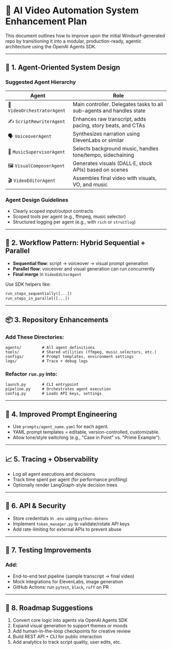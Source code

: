 # 🧠 AI Video Automation System Enhancement Plan

This document outlines how to improve upon the initial Windsurf-generated repo by transitioning it into a modular, production-ready, agentic architecture using the OpenAI Agents SDK.

---

## 🔧 1. Agent-Oriented System Design

### Suggested Agent Hierarchy

| Agent                  | Role                                                                 |
|------------------------|----------------------------------------------------------------------|
| 🧠 `VideoOrchestratorAgent` | Main controller. Delegates tasks to all sub-agents and handles state |
| ✍️ `ScriptRewriterAgent`     | Enhances raw transcript, adds pacing, story beats, and CTAs         |
| 🗣️ `VoiceoverAgent`          | Synthesizes narration using ElevenLabs or similar                  |
| 🎵 `MusicSupervisorAgent`    | Selects background music, handles tone/tempo, sidechaining         |
| 🖼️ `VisualComposerAgent`     | Generates visuals (DALL·E, stock APIs) based on scenes              |
| 🎬 `VideoEditorAgent`        | Assembles final video with visuals, VO, and music                  |

### Agent Design Guidelines
- Clearly scoped input/output contracts
- Scoped tools per agent (e.g., ffmpeg, music selector)
- Structured logging per agent (e.g., with `rich` or `structlog`)

---

## 🧱 2. Workflow Pattern: Hybrid Sequential + Parallel

- **Sequential flow**: script → voiceover → visual prompt generation
- **Parallel flow**: voiceover and visual generation can run concurrently
- **Final merge** in `VideoEditorAgent`

Use SDK helpers like:
```python
run_steps_sequentially([...])
run_steps_in_parallel([...])
```

---

## 📦 3. Repository Enhancements

### Add These Directories:
```
agents/         # All agent definitions
tools/          # Shared utilities (ffmpeg, music selectors, etc.)
configs/        # Prompt templates, environment settings
logs/           # Trace + debug logs
```

### Refactor `run.py` into:
```
launch.py       # CLI entrypoint
pipeline.py     # Orchestrates agent execution
config.py       # Loads API keys, settings
```

---

## 🤖 4. Improved Prompt Engineering

- Use `prompts/agent_name.yaml` for each agent.
- YAML prompt templates = editable, version-controlled, customizable.
- Allow tone/style switching (e.g., "Case in Point" vs. "Prime Example").

---

## 📈 5. Tracing + Observability

- Log all agent executions and decisions
- Track time spent per agent (for performance profiling)
- Optionally render LangGraph-style decision trees

---

## 🔐 6. API & Security

- Store credentials in `.env` using `python-dotenv`
- Implement `token_manager.py` to validate/rotate API keys
- Add rate-limiting for external APIs to prevent abuse

---

## 🧪 7. Testing Improvements

### Add:
- End-to-end test pipeline (sample transcript → final video)
- Mock integrations for ElevenLabs, image generation
- GitHub Actions: run `pytest`, `black`, `ruff` on PR

---

## 🧭 8. Roadmap Suggestions

1. Convert core logic into agents via OpenAI Agents SDK
2. Expand visual generation to support themes or moods
3. Add human-in-the-loop checkpoints for creative review
4. Build REST API + CLI for public interaction
5. Add analytics to track script quality, user edits, etc.
